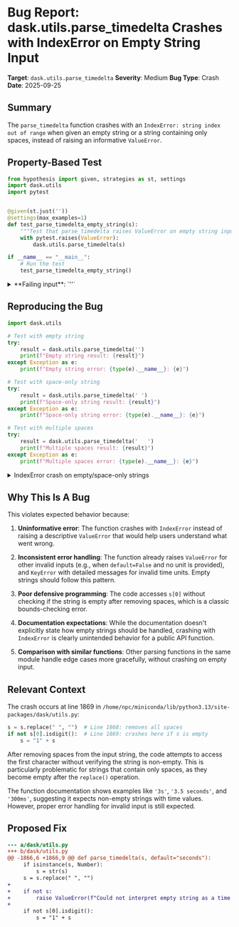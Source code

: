 # Bug Report: dask.utils.parse_timedelta Crashes with IndexError on Empty String Input

**Target**: `dask.utils.parse_timedelta`
**Severity**: Medium
**Bug Type**: Crash
**Date**: 2025-09-25

## Summary

The `parse_timedelta` function crashes with an `IndexError: string index out of range` when given an empty string or a string containing only spaces, instead of raising an informative `ValueError`.

## Property-Based Test

```python
from hypothesis import given, strategies as st, settings
import dask.utils
import pytest


@given(st.just(''))
@settings(max_examples=1)
def test_parse_timedelta_empty_string(s):
    """Test that parse_timedelta raises ValueError on empty string input."""
    with pytest.raises(ValueError):
        dask.utils.parse_timedelta(s)

if __name__ == "__main__":
    # Run the test
    test_parse_timedelta_empty_string()
```

<details>

<summary>
**Failing input**: `''`
</summary>
```
Traceback (most recent call last):
  File "/home/npc/pbt/agentic-pbt/worker_/36/hypo.py", line 15, in <module>
    test_parse_timedelta_empty_string()
    ~~~~~~~~~~~~~~~~~~~~~~~~~~~~~~~~~^^
  File "/home/npc/pbt/agentic-pbt/worker_/36/hypo.py", line 7, in test_parse_timedelta_empty_string
    @settings(max_examples=1)
                   ^^^
  File "/home/npc/miniconda/lib/python3.13/site-packages/hypothesis/core.py", line 2124, in wrapped_test
    raise the_error_hypothesis_found
  File "/home/npc/pbt/agentic-pbt/worker_/36/hypo.py", line 11, in test_parse_timedelta_empty_string
    dask.utils.parse_timedelta(s)
    ~~~~~~~~~~~~~~~~~~~~~~~~~~^^^
  File "/home/npc/miniconda/lib/python3.13/site-packages/dask/utils.py", line 1869, in parse_timedelta
    if not s[0].isdigit():
           ~^^^
IndexError: string index out of range
Falsifying example: test_parse_timedelta_empty_string(
    s='',
)
```
</details>

## Reproducing the Bug

```python
import dask.utils

# Test with empty string
try:
    result = dask.utils.parse_timedelta('')
    print(f"Empty string result: {result}")
except Exception as e:
    print(f"Empty string error: {type(e).__name__}: {e}")

# Test with space-only string
try:
    result = dask.utils.parse_timedelta(' ')
    print(f"Space-only string result: {result}")
except Exception as e:
    print(f"Space-only string error: {type(e).__name__}: {e}")

# Test with multiple spaces
try:
    result = dask.utils.parse_timedelta('   ')
    print(f"Multiple spaces result: {result}")
except Exception as e:
    print(f"Multiple spaces error: {type(e).__name__}: {e}")
```

<details>

<summary>
IndexError crash on empty/space-only strings
</summary>
```
Empty string error: IndexError: string index out of range
Space-only string error: IndexError: string index out of range
Multiple spaces error: IndexError: string index out of range
```
</details>

## Why This Is A Bug

This violates expected behavior because:

1. **Uninformative error**: The function crashes with `IndexError` instead of raising a descriptive `ValueError` that would help users understand what went wrong.

2. **Inconsistent error handling**: The function already raises `ValueError` for other invalid inputs (e.g., when `default=False` and no unit is provided), and `KeyError` with detailed messages for invalid time units. Empty strings should follow this pattern.

3. **Poor defensive programming**: The code accesses `s[0]` without checking if the string is empty after removing spaces, which is a classic bounds-checking error.

4. **Documentation expectations**: While the documentation doesn't explicitly state how empty strings should be handled, crashing with `IndexError` is clearly unintended behavior for a public API function.

5. **Comparison with similar functions**: Other parsing functions in the same module handle edge cases more gracefully, without crashing on empty input.

## Relevant Context

The crash occurs at line 1869 in `/home/npc/miniconda/lib/python3.13/site-packages/dask/utils.py`:

```python
s = s.replace(" ", "")  # Line 1868: removes all spaces
if not s[0].isdigit():  # Line 1869: crashes here if s is empty
    s = "1" + s
```

After removing spaces from the input string, the code attempts to access the first character without verifying the string is non-empty. This is particularly problematic for strings that contain only spaces, as they become empty after the `replace()` operation.

The function documentation shows examples like `'3s'`, `'3.5 seconds'`, and `'300ms'`, suggesting it expects non-empty strings with time values. However, proper error handling for invalid input is still expected.

## Proposed Fix

```diff
--- a/dask/utils.py
+++ b/dask/utils.py
@@ -1866,6 +1866,9 @@ def parse_timedelta(s, default="seconds"):
     if isinstance(s, Number):
         s = str(s)
     s = s.replace(" ", "")
+
+    if not s:
+        raise ValueError(f"Could not interpret empty string as a time delta")
+
     if not s[0].isdigit():
         s = "1" + s
```